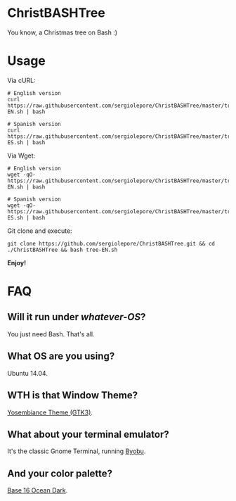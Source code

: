 # ChristBASHTree

You know, a Christmas tree on Bash :)

[](https://i.imgur.com/k6SS8O4.png)

# Usage

Via cURL:

```
# English version
curl https://raw.githubusercontent.com/sergiolepore/ChristBASHTree/master/tree-EN.sh | bash

# Spanish version
curl https://raw.githubusercontent.com/sergiolepore/ChristBASHTree/master/tree-ES.sh | bash 
```

Via Wget:

```
# English version
wget -qO- https://raw.githubusercontent.com/sergiolepore/ChristBASHTree/master/tree-EN.sh | bash

# Spanish version
wget -qO- https://raw.githubusercontent.com/sergiolepore/ChristBASHTree/master/tree-ES.sh | bash
```

Git clone and execute:

```
git clone https://github.com/sergiolepore/ChristBASHTree.git && cd ./ChristBASHTree && bash tree-EN.sh
```

__Enjoy!__

# FAQ

## Will it run under _whatever-OS_?

You just need Bash. That's all.

## What OS are you using?

Ubuntu 14.04.

## WTH is that Window Theme?

[Yosembiance Theme (GTK3)](http://www.sundman.ca/themes/yosembiance/).

## What about your terminal emulator?

It's the classic Gnome Terminal, running [Byobu](http://byobu.co/).

## And your color palette?

[Base 16 Ocean Dark](https://github.com/chriskempson/base16-gnome-terminal).
